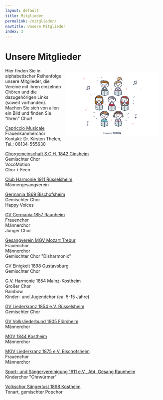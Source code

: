 ```yaml
---
layout: default
title: Mitglieder
permalink: /mitglieder/
navtitle: Unsere Mitglieder
index: 3
---
```

# Unsere Mitglieder
<img style="width: 300px; float: right;" alt="Chor" src="/Saengerkreis/choir3.svg" hspace="10" vspace="10">

Hier finden Sie in alphabetischer Reihenfolge unsere Mitglieder, die Vereine mit ihren einzelnen Chören und die dazugehörigen Links (soweit vorhanden). Machen Sie sich von allen ein Bild und finden Sie "Ihren" Chor!

[Capriccio Musicale](http://www.capriccio-musicale.de/)<br>
Frauenkammerchor<br>
Kontakt: Dr. Kirsten Thelen, Tel.: 06134-555630

[Chorgemeinschaft S.C.H. 1842 Ginsheim](http://www.chorgemeinschaft-ginsheim.de/)<br>
Gemischter Chor<br>
VocoMotion<br>
Chor-i-Feen

[Club Harmonie 1911 Rüsselsheim](http://club-harmonie.de/index.shtml)<br>
Männergesangverein

[Germania 1869 Bischofsheim](http://www.gesangvereingermania.de/)<br>
Gemischter Chor<br>
Happy Voices

[GV Germania 1857 Raunheim](http://www.germania-raunheim.de/)<br>
Frauenchor<br>
Männerchor<br>
Junger Chor

[Gesangverein MGV Mozart Trebur](http://www.mozart-trebur.de/)<br>
Frauenchor<br>
Männerchor<br>
Gemischter Chor "Disharmonix"

GV Einigkeit 1898 Gustavsburg<br>
Gemischter Chor

G.V. Harmonie 1854 Mainz-Kostheim<br>
Großer Chor<br>
Rainbow<br>
Kinder- und Jugendchor (ca. 5-15 Jahre)


[GV Liederkranz 1854 e.V. Rüsselsheim](http://liederkranz1854.de/)<br>
Gemischter Chor

[GV Volksliederbund 1905 Flörsheim](http://www.volksliederbund.de/)<br>
Männerchor

[MGV 1844 Kostheim](http://mgv1844.de/)<br>
Männerchor

[MGV Liederkranz 1875 e.V. Bischofsheim](http://www.liederkranz-bischofsheim.de/)<br>
Frauenchor<br>
Männerchor

[Sport- und Sängervereinigung 1911 e.V., Abt. Gesang Raunheim](https://www.ssv-raunheim.de/abteilungen/gesang/)<br>
Kinderchor "Ohrwürmer"

[Volkschor Sängerlust 1898 Kostheim](http://www.tonart-kostheim.de/)<br>
Tonart, gemischter Popchor
